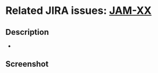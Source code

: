 # Related JIRA issues: [JAM-XX](https://ratchitta.atlassian.net/browse/JAM-XX)

## Description
<!-- Describe your work here -->
- 

## Screenshot
<!-- place screenshot if have any -->


<!-- Table template -->
<!-- to use: uncomment by press ctrl+/ -->

<!-- | header1 | header 2 | -->
<!-- | -- | -- | -->
<!-- | data1 | data2 | -->

